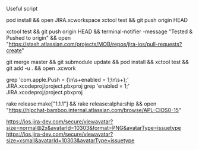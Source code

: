 Useful script

pod install && open JIRA.xcworkspace
xctool test && git push origin HEAD

xctool test && git push origin HEAD && terminal-notifier -message "Tested & Pushed to origin" && open "https://stash.atlassian.com/projects/MOB/repos/jira-ios/pull-requests?create"

git merge master && git submodule update && pod install && xctool test && git add -u . && open .xcwork

grep 'com.apple.Push = {\n\s+enabled = 1;\n\s+};' JIRA.xcodeproj/project.pbxproj
grep 'enabled = 1;' JIRA.xcodeproj/project.pbxproj


rake release:make\["1.1.1"\] && rake release:alpha:ship && open "https://hipchat-bamboo.internal.atlassian.com/browse/APL-CIOS0-15"

https://ios.jira-dev.com/secure/viewavatar?size=normal@2x&avatarId=10303&format=PNG&avatarType=issuetype
https://ios.jira-dev.com/secure/viewavatar?size=xsmall&avatarId=10303&avatarType=issuetype
